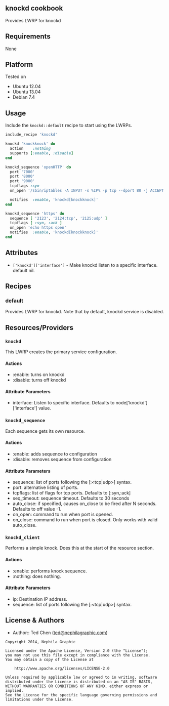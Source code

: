 knockd cookbook
---------------
Provides LWRP for knockd


Requirements
------------

None


Platform
--------

Tested on

* Ubuntu 12.04
* Ubuntu 13.04
* Debian 7.4


Usage
-----

Include the `knockd::default` recipe to start using the LWRPs.

```ruby
include_recipe 'knockd'

knockd 'knockknock' do
  action    :nothing
  supports [:enable, :disable]
end

knockd_sequence 'openHTTP' do
  port '7000'
  port '8000'
  port '9000'
  tcpflags :syn
  on_open '/sbin/iptables -A INPUT -s %IP% -p tcp --dport 80 -j ACCEPT'

  notifies  :enable, 'knockd[knockknock]'
end

knockd_sequence 'https' do
  sequence [ '2123', '2124:tcp', '2125:udp' ]
  tcpflags [ :syn, :ack ]
  on_open 'echo https open'
  notifies  :enable, 'knockd[knockknock]'
end
```


Attributes
----------

- `['knockd']['interface']` - Make knockd listen to a specific interface.  default nil.


Recipes
-------

### default
Provides LWRP for knockd.  Note that by default, knockd service is disabled.


Resources/Providers
-------------------

### `knockd`
This LWRP creates the primary service configuration.

#### Actions
- :enable: turns on knockd
- :disable: turns off knockd

#### Attribute Parameters
- interface: Listen to specific interface.  Defaults to node['knockd']['interface'] value.


### `knockd_sequence`
Each sequence gets its own resource.

#### Actions
- :enable: adds sequence to configuration
- :disable: removes sequence from configuration

#### Attribute Parameters
- sequence: list of ports following the <port1>[:<tcp|udp>] syntax.
- port: alternative listing of ports.
- tcpflags: list of flags for tcp ports.  Defaults to [:syn,:ack]
- seq_timeout: sequence timeout.  Defaults to 30 seconds
- auto_close: if specified, causes on_close to be fired after N seconds.  Defaults to off value -1.
- on_open: command to run when port is opened.
- on_close: command to run when port is closed.  Only works with valid auto_close.

### `knockd_client`
Performs a simple knock.  Does this at the start of the resource section.

#### Actions
- :enable: performs knock sequence.
- :nothing: does nothing.

#### Attribute Parameters
- ip: Destination IP address.
- sequence: list of ports following the <port1>[:<tcp|udp>] syntax.


License & Authors
-----------------
- Author:: Ted Chen (<ted@nephilagraphic.com>)

```text
Copyright 2014, Nephila Graphic

Licensed under the Apache License, Version 2.0 (the "License");
you may not use this file except in compliance with the License.
You may obtain a copy of the License at

    http://www.apache.org/licenses/LICENSE-2.0

Unless required by applicable law or agreed to in writing, software
distributed under the License is distributed on an "AS IS" BASIS,
WITHOUT WARRANTIES OR CONDITIONS OF ANY KIND, either express or implied.
See the License for the specific language governing permissions and
limitations under the License.
```